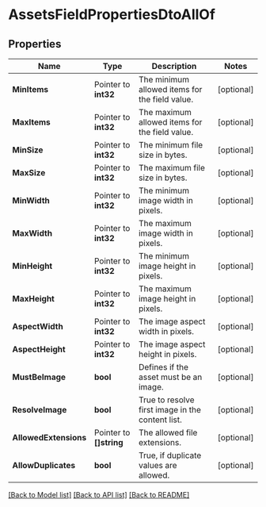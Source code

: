 # AssetsFieldPropertiesDtoAllOf

## Properties

Name | Type | Description | Notes
------------ | ------------- | ------------- | -------------
**MinItems** | Pointer to **int32** | The minimum allowed items for the field value. | [optional] 
**MaxItems** | Pointer to **int32** | The maximum allowed items for the field value. | [optional] 
**MinSize** | Pointer to **int32** | The minimum file size in bytes. | [optional] 
**MaxSize** | Pointer to **int32** | The maximum file size in bytes. | [optional] 
**MinWidth** | Pointer to **int32** | The minimum image width in pixels. | [optional] 
**MaxWidth** | Pointer to **int32** | The maximum image width in pixels. | [optional] 
**MinHeight** | Pointer to **int32** | The minimum image height in pixels. | [optional] 
**MaxHeight** | Pointer to **int32** | The maximum image height in pixels. | [optional] 
**AspectWidth** | Pointer to **int32** | The image aspect width in pixels. | [optional] 
**AspectHeight** | Pointer to **int32** | The image aspect height in pixels. | [optional] 
**MustBeImage** | **bool** | Defines if the asset must be an image. | [optional] 
**ResolveImage** | **bool** | True to resolve first image in the content list. | [optional] 
**AllowedExtensions** | Pointer to **[]string** | The allowed file extensions. | [optional] 
**AllowDuplicates** | **bool** | True, if duplicate values are allowed. | [optional] 

[[Back to Model list]](../README.md#documentation-for-models) [[Back to API list]](../README.md#documentation-for-api-endpoints) [[Back to README]](../README.md)


